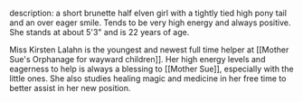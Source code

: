 description:
a short brunette half elven girl with a tightly tied high pony tail and an over eager smile. Tends to be very high energy and always positive. She stands at about 5'3" and is 22 years of age.

Miss Kirsten Lalahn is the youngest and newest full time helper at [[Mother Sue's Orphanage for wayward children]]. Her high energy levels and eagerness to help is always a blessing to [[Mother Sue]], especially with the little ones. She also studies healing magic and medicine in her free time to better assist in her new position.
